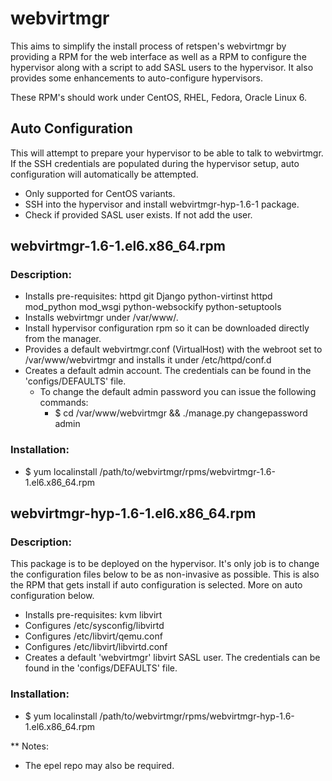webvirtmgr
==========

This aims to simplify the install process of retspen's webvirtmgr by providing a RPM for the web interface as well as a RPM to configure the hypervisor along with a script to add SASL users to the hypervisor.  It also provides some enhancements to auto-configure hypervisors.

These RPM's should work under CentOS, RHEL, Fedora, Oracle Linux 6.


## Auto Configuration
This will attempt to prepare your hypervisor to be able to talk to webvirtmgr.  If the SSH credentials are populated during the hypervisor setup, auto configuration will automatically be attempted.

 * Only supported for CentOS variants.
 * SSH into the hypervisor and install webvirtmgr-hyp-1.6-1 package.
 * Check if provided SASL user exists.  If not add the user.

## webvirtmgr-1.6-1.el6.x86_64.rpm
 
### Description:
   * Installs pre-requisites: httpd git Django python-virtinst httpd mod_python mod_wsgi python-websockify python-setuptools
   * Installs webvirtmgr under /var/www/.
   * Install hypervisor configuration rpm so it can be downloaded directly from the manager.
   * Provides a default webvirtmgr.conf (VirtualHost) with the webroot set to /var/www/webvirtmgr and installs it under /etc/httpd/conf.d
   * Creates a default admin account.  The credentials can be found in the 'configs/DEFAULTS' file.
     * To change the default admin password you can issue the following commands:
        * $ cd /var/www/webvirtmgr && ./manage.py changepassword admin
  
### Installation:
   * $ yum localinstall /path/to/webvirtmgr/rpms/webvirtmgr-1.6-1.el6.x86_64.rpm


## webvirtmgr-hyp-1.6-1.el6.x86_64.rpm

### Description:
This package is to be deployed on the hypervisor.  It's only job is to change the configuration files below to be as non-invasive as possible.  This is also the RPM that gets install if auto configuration is selected.
More on auto configuration below.

   * Installs pre-requisites: kvm libvirt
   * Configures /etc/sysconfig/libvirtd
   * Configures /etc/libvirt/qemu.conf
   * Configures /etc/libvirt/libvirtd.conf
   * Creates a default 'webvirtmgr' libvirt SASL user. The credentials can be found in the 'configs/DEFAULTS' file. 

### Installation:
   * $ yum localinstall /path/to/webvirtmgr/rpms/webvirtmgr-hyp-1.6-1.el6.x86_64.rpm


** Notes: 
 * The epel repo may also be required.

